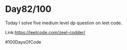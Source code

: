 
# Day82/100


Today I solve five medium level dp  question on leet code.

Link:https://leetcode.com/zeel-codder/

#100DaysOfCode
